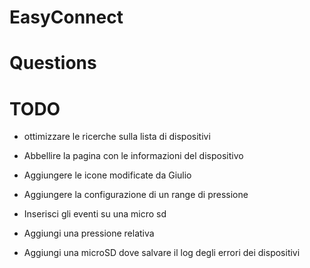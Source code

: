 # EasyConnect


# Questions

# TODO
 - ottimizzare le ricerche sulla lista di dispositivi
 - Abbellire la pagina con le informazioni del dispositivo
 - Aggiungere le icone modificate da Giulio

 - Aggiungere la configurazione di un range di pressione
 - Inserisci gli eventi su una micro sd
 - Aggiungi una pressione relativa
 - Aggiungi una microSD dove salvare il log degli errori dei dispositivi